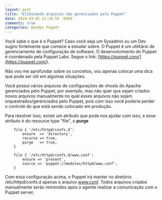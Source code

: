 ```yaml
---
layout: post
title: "Eliminando arquivos não gerenciados pelo Puppet"
date: 2018-03-01 21:34:54 -0300
comments: true
categories: DevOps Puppet
---
```



Você sabe o que é o Puppet? Caso você seja um Sysadmin ou um Dev sugiro fortemente que comece a estudar sobre. O Puppet é um utilitário de gerenciamento de configuração de software. O desenvolvimento do Puppet é coordenado pela Puppet Labs. Segue o link: [https://puppet.com/](https://puppet.com/).

Não vou me aprofundar sobre os conceitos, vou apenas colocar uma dica que pode ser útil em algumas situações.

Você possui vários arquivos de configurações de vhosts do Apache gerenciados pelo Puppet, por exemplo, mas não quer que sejam criados novos arquivos manualmente no qual esses arquivos não sejam orquestrados/gerenciados pelo Puppet, pois com isso você poderia perder o controle do que está sendo colocado em produção.

Para resolver isso, existe um atributo que pode nos ajudar com isso, e esse atributo é do resource type "file", o **purge**

		file { '/etc/httpd/confs.d': 
        	ensure  => 'directory', 
        	recurse => true, 
        	purge   => true, 
		} 
		
		file { '/etc/httpd/confs.d/www.conf':
			ensure => 'present',
			source => 'puppet://modules/httpd/www.conf',
		} 

Com essa configuração acima, o Puppet irá manter no diretório /etc/httpd/confs.d apenas o arquivo www.conf. Todos arquivos criados manualmente serão removidos após o agente realizar a comunicação com o Puppet server. 


